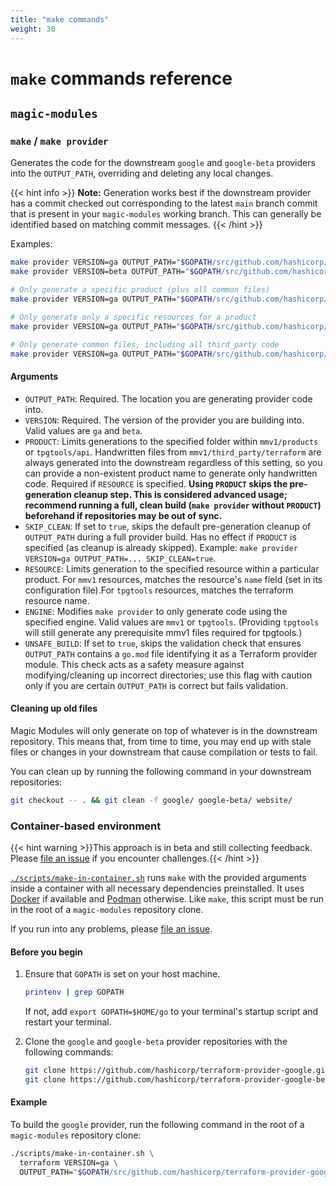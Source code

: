 ```yaml
---
title: "make commands"
weight: 30
---
```

# `make` commands reference

## `magic-modules`

### `make` / `make provider`

Generates the code for the downstream `google` and `google-beta` providers
into the `OUTPUT_PATH`, overriding and deleting any local changes.

{{< hint info >}}
**Note:** Generation works best if the downstream provider has a commit checked out corresponding to the latest `main` branch commit that is present in your `magic-modules` working branch. This can generally be identified based on matching commit messages.
{{< /hint >}}

Examples:

```bash
make provider VERSION=ga OUTPUT_PATH="$GOPATH/src/github.com/hashicorp/terraform-provider-google"
make provider VERSION=beta OUTPUT_PATH="$GOPATH/src/github.com/hashicorp/terraform-provider-google-beta"

# Only generate a specific product (plus all common files)
make provider VERSION=ga OUTPUT_PATH="$GOPATH/src/github.com/hashicorp/terraform-provider-google" PRODUCT=pubsub

# Only generate only a specific resources for a product
make provider VERSION=ga OUTPUT_PATH="$GOPATH/src/github.com/hashicorp/terraform-provider-google" PRODUCT=pubsub RESOURCE=Topic

# Only generate common files, including all third_party code
make provider VERSION=ga OUTPUT_PATH="$GOPATH/src/github.com/hashicorp/terraform-provider-google" PRODUCT=doesnotexist
```

#### Arguments

- `OUTPUT_PATH`: Required. The location you are generating provider code into.
- `VERSION`: Required. The version of the provider you are building into. Valid values are `ga` and `beta`.
- `PRODUCT`: Limits generations to the specified folder within `mmv1/products` or `tpgtools/api`. Handwritten files from `mmv1/third_party/terraform` are always generated into the downstream regardless of this setting, so you can provide a non-existent product name to generate only handwritten code. Required if `RESOURCE` is specified. **Using `PRODUCT` skips the pre-generation cleanup step. This is considered advanced usage; recommend running a full, clean build (`make provider` without `PRODUCT`) beforehand if repositories may be out of sync.**
- `SKIP_CLEAN`: If set to `true`, skips the default pre-generation cleanup of `OUTPUT_PATH` during a full provider build. Has no effect if `PRODUCT` is specified (as cleanup is already skipped). Example: `make provider VERSION=ga OUTPUT_PATH=... SKIP_CLEAN=true`.
- `RESOURCE`: Limits generation to the specified resource within a particular product. For `mmv1` resources, matches the resource's `name` field (set in its configuration file).For `tpgtools` resources, matches the terraform resource name.
- `ENGINE`: Modifies `make provider` to only generate code using the specified engine. Valid values are `mmv1` or `tpgtools`. (Providing `tpgtools` will still generate any prerequisite mmv1 files required for tpgtools.)
- `UNSAFE_BUILD`: If set to `true`, skips the validation check that ensures `OUTPUT_PATH` contains a `go.mod` file identifying it as a Terraform provider module. This check acts as a safety measure against modifying/cleaning up incorrect directories; use this flag with caution only if you are certain `OUTPUT_PATH` is correct but fails validation.

#### Cleaning up old files

Magic Modules will only generate on top of whatever is in the downstream repository. This means that, from time
to time, you may end up with stale files or changes in your downstream that cause compilation or tests to fail.

You can clean up by running the following command in your downstream repositories:

```bash
git checkout -- . && git clean -f google/ google-beta/ website/
```

### Container-based environment

{{< hint warning >}}This approach is in beta and still collecting feedback. Please [file an issue](https://github.com/hashicorp/terraform-provider-google/issues/new/choose) if you encounter challenges.{{< /hint >}}

[`./scripts/make-in-container.sh`](https://github.com/GoogleCloudPlatform/magic-modules/blob/main/scripts/make-in-container.sh) runs `make` with the provided arguments inside a container with all necessary dependencies preinstalled. It uses [Docker](https://docker.io/) if available and [Podman](https://podman.io/) otherwise. Like `make`, this script must be run in the root of a `magic-modules` repository clone.

If you run into any problems, please [file an issue](https://github.com/hashicorp/terraform-provider-google/issues/new/choose).

#### Before you begin

1. Ensure that `GOPATH` is set on your host machine.

   ```bash
   printenv | grep GOPATH
   ```

   If not, add `export GOPATH=$HOME/go` to your terminal's startup script and restart your terminal.
1. Clone the `google` and `google-beta` provider repositories with the following commands:

   ```bash
   git clone https://github.com/hashicorp/terraform-provider-google.git $GOPATH/src/github.com/hashicorp/terraform-provider-google
   git clone https://github.com/hashicorp/terraform-provider-google-beta.git $GOPATH/src/github.com/hashicorp/terraform-provider-google-beta
   ```

#### Example

To build the `google` provider, run the following command in the root of a `magic-modules` repository clone:

```bash
./scripts/make-in-container.sh \
  terraform VERSION=ga \
  OUTPUT_PATH="$GOPATH/src/github.com/hashicorp/terraform-provider-google"
```
